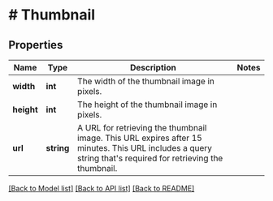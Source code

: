 # # Thumbnail

## Properties

Name | Type | Description | Notes
------------ | ------------- | ------------- | -------------
**width** | **int** | The width of the thumbnail image in pixels. |
**height** | **int** | The height of the thumbnail image in pixels. |
**url** | **string** | A URL for retrieving the thumbnail image. This URL expires after 15 minutes. This URL includes a query string that&#39;s required for retrieving the thumbnail. |

[[Back to Model list]](../../README.md#models) [[Back to API list]](../../README.md#endpoints) [[Back to README]](../../README.md)
